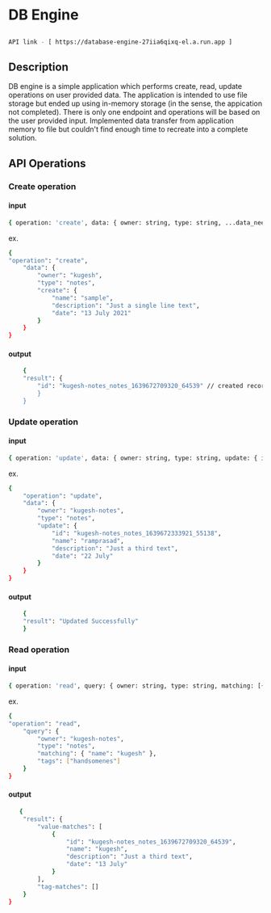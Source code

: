 # DB Engine
##
```sh
API link - [ https://database-engine-27iia6qixq-el.a.run.app ]
```
## Description
DB engine is a simple application which performs create, read, update operations on user provided data. The application is intended to use file storage but ended up using in-memory storage (in the sense, the appication not completed).  There is only one endpoint and operations will be based on the user provided input. Implemented data transfer from application memory to file but couldn't find enough time to recreate into a complete solution.
## API Operations
### Create operation
#### input 
```sh
{ operation: 'create', data: { owner: string, type: string, ...data_need_to_store } }
```
  ex. 
```sh
{ 
"operation": "create",
	"data": {
		"owner": "kugesh",
		"type": "notes",
		"create": {
			"name": "sample",
			"description": "Just a single line text",
			"date": "13 July 2021"
		}
	}
}     
```
   #### output 
```sh   
    {
	"result": {
		"id": "kugesh-notes_notes_1639672709320_64539" // created record's ID
	    }
    }
```

### Update operation
#### input 
```sh
{ operation: 'update', data: { owner: string, type: string, update: { id: string, ...data_need_to_update } } }
```
  ex. 
```sh
{
	"operation": "update",
	"data": {
		"owner": "kugesh-notes",
		"type": "notes",
		"update": {
			"id": "kugesh-notes_notes_1639672333921_55138",
			"name": "ramprasad",
			"description": "Just a third text",
			"date": "22 July"
		}
	}
} 
```
   #### output 
```sh   
    {
	"result": "Updated Successfully"
    }
```

### Read operation
#### input 
```sh
{ operation: 'read', query: { owner: string, type: string, matching: [{ key_to_match: string, value_to_match: string }], tags: [tags_to_be_matched] } }
```
  ex. 
```sh
{ 
"operation": "read",
	"query": {
		"owner": "kugesh-notes",
		"type": "notes",
		"matching": { "name": "kugesh" },
		"tags": ["handsomenes"]
	}
}
```
   #### output 
```sh   
   {
	"result": {
		"value-matches": [
			{
				"id": "kugesh-notes_notes_1639672709320_64539",
				"name": "kugesh",
				"description": "Just a third text",
				"date": "13 July"
			}
		],
		"tag-matches": []
	}
}
```
